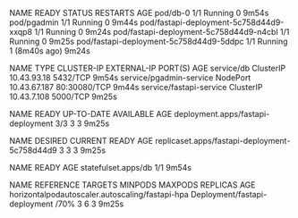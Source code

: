 NAME                                      READY   STATUS    RESTARTS        AGE
pod/db-0                                  1/1     Running   0               9m54s
pod/pgadmin                               1/1     Running   0               9m44s
pod/fastapi-deployment-5c758d44d9-xxqp8   1/1     Running   0               9m24s
pod/fastapi-deployment-5c758d44d9-n4cbl   1/1     Running   0               9m25s
pod/fastapi-deployment-5c758d44d9-5ddpc   1/1     Running   1 (8m40s ago)   9m24s

NAME                      TYPE        CLUSTER-IP     EXTERNAL-IP   PORT(S)        AGE
service/db                ClusterIP   10.43.93.18    <none>        5432/TCP       9m54s
service/pgadmin-service   NodePort    10.43.67.187   <none>        80:30080/TCP   9m44s
service/fastapi-service   ClusterIP   10.43.7.108    <none>        5000/TCP       9m25s

NAME                                 READY   UP-TO-DATE   AVAILABLE   AGE
deployment.apps/fastapi-deployment   3/3     3            3           9m25s

NAME                                            DESIRED   CURRENT   READY   AGE
replicaset.apps/fastapi-deployment-5c758d44d9   3         3         3       9m25s

NAME                  READY   AGE
statefulset.apps/db   1/1     9m54s

NAME                                              REFERENCE                       TARGETS         MINPODS   MAXPODS   REPLICAS   AGE
horizontalpodautoscaler.autoscaling/fastapi-hpa   Deployment/fastapi-deployment   <unknown>/70%   3         6         3          9m25s
